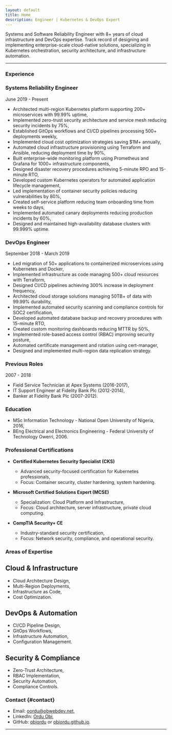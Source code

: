 ```yaml
---
layout: default
title: Home
description: Engineer | Kubernetes & DevOps Expert
---
```


Systems and Software Reliability Engineer with 8+ years of cloud infrastructure and DevOps expertise. Track record of designing and implementing enterprise-scale cloud-native solutions, specializing in Kubernetes orchestration, security architecture, and infrastructure automation.

---

### Experience

<div class="timeline">
  <div class="timeline-item">
    <h3>Systems Reliability Engineer</h3>
    <p class="timeline-date">June 2019 - Present</p>
    <ul>
      <li>Architected multi-region Kubernetes platform supporting 200+ microservices with 99.99% uptime,</li>
      <li>Implemented zero-trust security architecture and service mesh reducing security incidents by 75%,</li>
      <li>Established GitOps workflows and CI/CD pipelines processing 500+ deployments weekly,</li>
      <li>Implemented cloud cost optimization strategies saving $1M+ annually,</li>
      <li>Automated cloud infrastructure provisioning using Terraform and Ansible, reducing deployment time by 90%,</li>
      <li>Built enterprise-wide monitoring platform using Prometheus and Grafana for 1000+ infrastructure components,</li>
      <li>Designed disaster recovery procedures achieving 5-minute RPO and 15-minute RTO,</li>
      <li>Developed custom Kubernetes operators for automated application lifecycle management,</li>
      <li>Led implementation of container security policies reducing vulnerabilities by 80%,</li>
      <li>Created self-service platform reducing team onboarding time from weeks to days,</li>
      <li>Implemented automated canary deployments reducing production incidents by 60%,</li>
      <li>Designed and maintained high-availability database clusters with 99.999% uptime.</li>
    </ul>
  </div>

  <div class="timeline-item">
    <h3>DevOps Engineer</h3>
    <p class="timeline-date">September 2018 - March 2019</p>
    <ul>
      <li>Led migration of 50+ applications to containerized microservices using Kubernetes and Docker,</li>
      <li>Implemented infrastructure as code managing 500+ cloud resources with Terraform,</li>
      <li>Designed CI/CD pipelines achieving 300% increase in deployment frequency,</li>
      <li>Architected cloud storage solutions managing 50TB+ of data with 99.99% durability,</li>
      <li>Implemented automated security scanning and compliance controls for SOC2 certification,</li>
      <li>Developed automated database backup and recovery procedures with 15-minute RTO,</li>
      <li>Created custom monitoring dashboards reducing MTTR by 50%,</li>
      <li>Implemented role-based access control (RBAC) improving security posture,</li>
      <li>Automated certificate management and rotation using cert-manager,</li>
      <li>Designed and implemented multi-region data replication strategy.</li>
    </ul>
  </div>

  <div class="timeline-item">
    <h3>Previous Roles</h3>
    <p class="timeline-date">2007 - 2018</p>
    <ul>
      <li>Field Service Technician at Apex Systems (2016-2017),</li>
      <li>IT Support Engineer at Fidelity Bank Plc (2012-2014),</li>
      <li>Banker at Fidelity Bank Plc (2007-2012).</li>
    </ul>
  </div>
</div>

### Education
- MSc Information Technology - National Open University of Nigeria, 2016,
- BEng Electrical and Electronics Engineering - Federal University of Technology Owerri, 2006.

### Professional Certifications

- **Certified Kubernetes Security Specialist (CKS)**
  - Advanced security-focused certification for Kubernetes professionals,
  - Focus: Container security, cluster hardening, system hardening.

- **Microsoft Certified Solutions Expert (MCSE)**
  - Specialization: Cloud Platform and Infrastructure,
  - Focus: Cloud architecture, server infrastructure, private cloud computing.

- **CompTIA Security+ CE**
  - Industry-standard security certification,
  - Focus: Network security, compliance, and operational security.

### Areas of Expertise

## Cloud & Infrastructure
- Cloud Architecture Design,
- Multi-Region Deployments,
- Infrastructure as Code,
- Cost Optimization.

## DevOps & Automation
- CI/CD Pipeline Design,
- GitOps Workflows,
- Infrastructure Automation,
- Configuration Management.

## Security & Compliance
- Zero-Trust Architecture,
- RBAC Implementation,
- Security Automation,
- Compliance Controls.

### Contact {#contact}

- Email: [oordu@obwebdev.net](mailto:oordu@obwebdev.net),
- LinkedIn: [Ordu Obi](https://www.linkedin.com/in/oscarordu/),
- GitHub: [obiordu](https://github.com/obiordu) or [obiordu.github.io](https://obiordu.github.io).

---